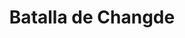 ﻿---
title: "Batalla de Changde"
permalink: periodes_760.html
layout: periode
dataInici: 1943-11-02
dataFi: 1943-12-20
sidebar: periodes
pares:
  - id: 542
    title: "Segunda Guerra sino-japonesa"
    dataInici: "(1937-17-07)"
    dataFi: "(1945-09-09)"

fills:
jocsPrincipals:
  - title: "Battles #7. Growling Tigers : The Battle for Changde, 1943 "
    bggId: 107703
    dataInici: 
    dataFi: 

jocsEscenaris:
jocsEpoca:
jocsEpocaEscenaris:
---
